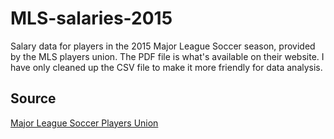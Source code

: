 # MLS-salaries-2015
Salary data for players in the 2015 Major League Soccer season, provided by the MLS players union. The PDF file is what's available on their website. I have only cleaned up the CSV file to make it more friendly for data analysis.

## Source
[Major League Soccer Players Union](http://www.mlsplayers.org/)
